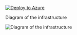 [![Deploy to Azure](https://aka.ms/deploytoazurebutton)](https://portal.azure.com/#create/Microsoft.Template/uri/https%3A%2F%2Fraw.githubusercontent.com%2FDWBatmanPS%2FBicep_Deployment%2FLab_Deployments%2Fmain%2Fnetisolationappgw_complexdnslab%2Fsrc%2Fmain.json)


Diagram of the infrastructure

![Diagram of the infrastructure](diagram.drawio.png)
